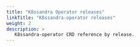 ```yaml
---
title: "K8ssandra Operator releases"
linkTitle: "K8ssandra-operator releases"
weight: 2
description: >
   K8ssandra-operator CRD reference by release.
---
```

